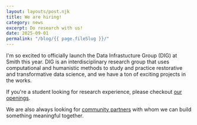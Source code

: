 ```yaml
---
layout: layouts/post.njk
title: We are hiring!
category: news
excerpt: Do research with us!
date: 2025-09-01
permalink: "/blog/{{ page.fileSlug }}/"
---
```


I'm so excited to officially launch the Data Infrastucture Group (DIG) at Smith this year.  DIG is an interdisciplinary research group that uses computational and humanistic methods to study and practice restorative and transformative data science, and we have a ton of exciting projects in the works.

If you're a student looking for research experience, please checkout [our openings](/get-involved/student-hiring/).

We are also always looking for [community partners](get-involved/collaborators/) with whom we can build something meaningful together.  
